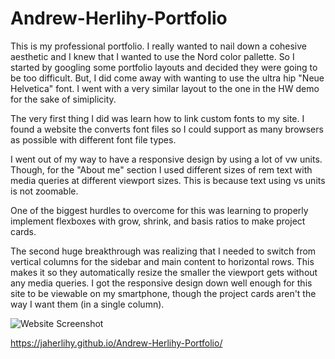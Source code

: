 # Andrew-Herlihy-Portfolio

This is my professional portfolio. I really wanted to nail down a cohesive aesthetic and I knew that I wanted to use the Nord color pallette. So I started by googling some portfolio layouts and decided they were going to be too difficult. But, I did come away with wanting to use the ultra hip "Neue Helvetica" font. I went with a very similar layout to the one in the HW demo for the sake of simiplicity. 

The very first thing I did was learn how to link custom fonts to my site. I found a website the converts font files so I could support as many browsers as possible with different font file types.

I went out of my way to have a responsive design by using a lot of vw units. Though, for the "About me" section I used different sizes of rem text with media queries at different viewport sizes. This is because text using vs units is not zoomable.
 
One of the biggest hurdles to overcome for this was learning to properly implement flexboxes with grow, shrink, and basis ratios to make project cards. 
  
The second huge breakthrough was realizing that I needed to switch from vertical columns for the sidebar and main content to horizontal rows. This makes it so they automatically resize the smaller the viewport gets without any media queries. I got the responsive design down well enough for this site to be viewable on my smartphone, though the project cards aren't the way I want them (in a single column). 


![Website Screenshot](https://github.com/jaherlihy/Horiseon-Social-Solution-Services/blob/main/images/Horiseon_screenshot.png?raw=true)

https://jaherlihy.github.io/Andrew-Herlihy-Portfolio/